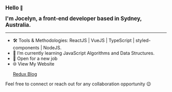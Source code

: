 <p><strong style="font-size: larger">Hello</strong> 👋</p>
<p><strong style="font-size: larger">I'm Jocelyn, a front-end developer based in Sydney, Australia.</strong></p>

---

* 🛠 Tools & Methodologies: ReactJS | VueJS | TypeScript | styled-components | NodeJS.
* 🌱 I’m currently learning JavaScript Algorithms and Data Structures.
* 🌟 Open for a new job
* 🌐 View My Website
   <p><a href="https://jocelynblog.netlify.app" target="_blank">Redux Blog</a></p>

Feel free to connect or reach out for any collaboration opportunity 😉


